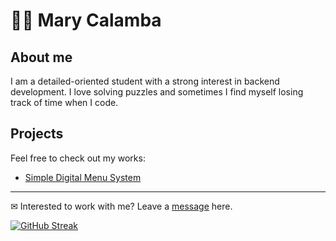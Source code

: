 # 👩‍💻 **Mary Calamba** 


## About me
I am a detailed-oriented student with a strong interest in backend development. I love solving puzzles and sometimes I find myself losing track of time when I code. 


## Projects
Feel free to check out my works:
 * [Simple Digital Menu System](https://github.com/MaryM-C/Food-Cafe "Food-Cafe")

---
✉ Interested to work with me? Leave a [message](https://www.linkedin.com/in/mary-mae-calamba-944836246/ "Linkedin/MaryCalamba") here. 

[![GitHub Streak](https://streak-stats.demolab.com?user=MaryM-C&theme=vue&date_format=j%20M%5B%20Y%5D&exclude_days=Sun%2CSat)](https://git.io/streak-stats)




